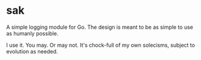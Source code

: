 # sak
A simple logging module for Go.  The design is meant to be as simple to use as humanly possible.

I use it.  You may.  Or may not.  It's chock-full of my own solecisms, subject to evolution as needed.
